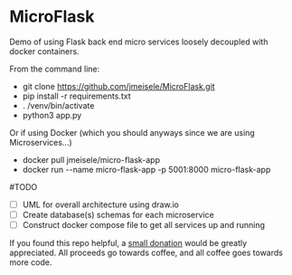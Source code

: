 # MicroFlask
Demo of using Flask back end micro services loosely decoupled with docker containers.

From the command line:
- git clone https://github.com/jmeisele/MicroFlask.git
- pip install -r requirements.txt
- . /venv/bin/activate
- python3 app.py

Or if using Docker (which you should anyways since we are using Microservices...)
- docker pull jmeisele/micro-flask-app
- docker run --name micro-flask-app -p 5001:8000 micro-flask-app

#TODO
- [ ] UML for overall architecture using draw.io
- [ ] Create database(s) schemas for each microservice
- [ ] Construct docker compose file to get all services up and running

If you found this repo helpful, a [small donation](https://www.buymeacoffee.com/VlduzAG) would be greatly appreciated. 
All proceeds go towards coffee, and all coffee goes towards more code.
